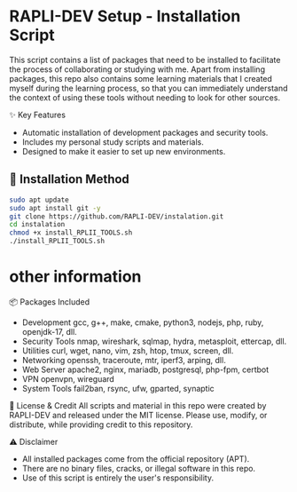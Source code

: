 # RAPLI-DEV Setup - Installation Script
This script contains a list of packages that need to be installed to facilitate the process of collaborating or studying with me. Apart from installing packages, this repo also contains some learning materials that I created myself during the learning process, so that you can immediately understand the context of using these tools without needing to look for other sources.

✨ Key Features
- Automatic installation of development packages and security tools.  
- Includes my personal study scripts and materials.  
- Designed to make it easier to set up new environments.

## 🚀 Installation Method
```bash
sudo apt update
sudo apt install git -y
git clone https://github.com/RAPLI-DEV/instalation.git
cd instalation
chmod +x install_RPLII_TOOLS.sh
./install_RPLII_TOOLS.sh
```

# other information
📦 Packages Included
- Development	gcc, g++, make, cmake, python3, nodejs, php, ruby, openjdk-17, dll.
- Security Tools	nmap, wireshark, sqlmap, hydra, metasploit, ettercap, dll.
- Utilities	curl, wget, nano, vim, zsh, htop, tmux, screen, dll.
- Networking	openssh, traceroute, mtr, iperf3, arping, dll.
- Web Server	apache2, nginx, mariadb, postgresql, php-fpm, certbot
- VPN	openvpn, wireguard
- System Tools	fail2ban, rsync, ufw, gparted, synaptic

📜 License & Credit
All scripts and material in this repo were created by RAPLI-DEV and released under the MIT license.
Please use, modify, or distribute, while providing credit to this repository.

⚠️ Disclaimer
- All installed packages come from the official repository (APT).
- There are no binary files, cracks, or illegal software in this repo.
- Use of this script is entirely the user's responsibility.

